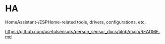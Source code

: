 # HA
HomeAssistant-/ESPHome-related tools, drivers, configurations, etc.


https://github.com/usefulsensors/person_sensor_docs/blob/main/README.md
